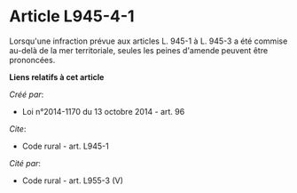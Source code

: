 # Article L945-4-1

Lorsqu'une infraction prévue aux articles L. 945-1 à L. 945-3 a été commise au-delà de la mer territoriale, seules les peines
d'amende peuvent être prononcées.

**Liens relatifs à cet article**

_Créé par_:

  - Loi n°2014-1170 du 13 octobre 2014 - art. 96

_Cite_:

  - Code rural - art. L945-1

_Cité par_:

  - Code rural - art. L955-3 (V)
